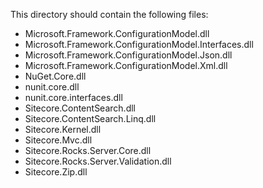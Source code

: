 This directory should contain the following files:

* Microsoft.Framework.ConfigurationModel.dll
* Microsoft.Framework.ConfigurationModel.Interfaces.dll
* Microsoft.Framework.ConfigurationModel.Json.dll
* Microsoft.Framework.ConfigurationModel.Xml.dll
* NuGet.Core.dll
* nunit.core.dll
* nunit.core.interfaces.dll
* Sitecore.ContentSearch.dll
* Sitecore.ContentSearch.Linq.dll
* Sitecore.Kernel.dll
* Sitecore.Mvc.dll
* Sitecore.Rocks.Server.Core.dll
* Sitecore.Rocks.Server.Validation.dll
* Sitecore.Zip.dll

